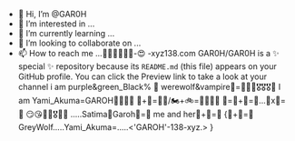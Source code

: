 - 👋 Hi, I’m @GAR0H
- 👀 I’m interested in ...
- 🌱 I’m currently learning ...
- 💞️ I’m looking to collaborate on ...
- 📫 How to reach me ...🥳😏😘🫠😁🥹-😍
-xyz138.com
GAR0H/GAR0H is a ✨ special ✨ repository because its `README.md` (this file) appears on your GitHub profile.
You can click the Preview link to take a look at your channel 
  i am purple&green_Black%
  💜 werewolf&vampire💚=🥈🏅🥉🎖️🎖️🎖️🔌
  I am Yami_Akuma=GAROH🏁🎌🇦🇱
  🛵+🚙=🚜💚/🏍️+🚲=🥳🥰🫠💜
  🍁=🍃+🪻=🍄...🥀x🌻=💐
  😏😘🫠🥹🎖️🎋🧧
  .....Satima🌻Garoh🪻=💐
  me and her💚+💜=🖤
  {🖤+🤍=🚏GreyWolf.....Yami_Akuma=.....<'GAROH'-138-xyz.>
  }
